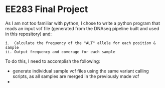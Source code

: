 # EE283 Final Project

As I am not too familiar with python, I chose to write a python program that reads an input vcf file (generated from the 
DNAseq pipeline built and used in this repository) and:

	i.  Calculate the frequency of the "ALT" allele for each position & sample
	ii. Output frequency and coverage for each sample
  
 To do this, I need to accomplish the following:
 
 - generate individual sample vcf files using the same variant calling scripts, as all samples are merged in the previously made vcf
 -
 
